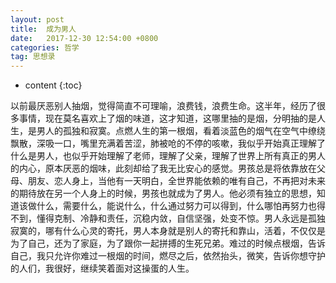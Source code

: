 ```yaml
---
layout: post
title:  成为男人
date:   2017-12-30 12:54:00 +0800
categories: 哲学
tag: 思想录
---
```


* content
{:toc}


以前最厌恶别人抽烟，觉得简直不可理喻，浪费钱，浪费生命。这半年，经历了很多事情，现在莫名喜欢上了烟的味道，这才知道，这哪里抽的是烟，分明抽的是人生，是男人的孤独和寂寞。点燃人生的第一根烟，看着淡蓝色的烟气在空气中缭绕飘散，深吸一口，嘴里充满着苦涩，肺被呛的不停的咳嗽，我似乎开始真正理解了什么是男人，也似乎开始理解了老师，理解了父亲，理解了世界上所有真正的男人的内心，原本厌恶的烟味，此刻却给了我无比安心的感觉。男孩总是将依靠放在父母、朋友、恋人身上，当他有一天明白，全世界能依赖的唯有自己，不再把对未来的期待放在另一个人身上的时候，男孩也就成为了男人。他必须有独立的思想，知道该做什么，需要什么，能说什么，什么通过努力可以得到，什么哪怕再努力也得不到，懂得克制、冷静和责任，沉稳内敛，自信坚强，处变不惊。男人永远是孤独寂寞的，哪有什么心灵的寄托，男人本身就是别人的寄托和靠山，活着，不仅仅是为了自己，还为了家庭，为了跟你一起拼搏的生死兄弟。难过的时候点根烟，告诉自己，我只允许你难过一根烟的时间，燃尽之后，依然抬头，微笑，告诉你想守护的人们，我很好，继续笑着面对这操蛋的人生。